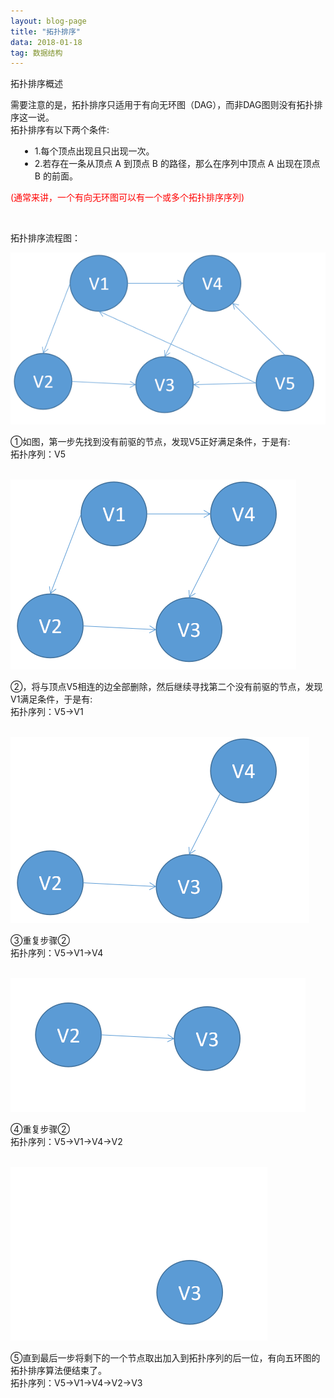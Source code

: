 ```yaml
---
layout: blog-page
title: "拓扑排序"
data: 2018-01-18
tag: 数据结构
---
```

<p class="h1">拓扑排序概述</p>
需要注意的是，拓扑排序只适用于有向无环图（DAG），而非DAG图则没有拓扑排序这一说。<br>
拓扑排序有以下两个条件:<br>
<ul style="margin-left:15px;">
<li>1.每个顶点出现且只出现一次。</li>
<li>2.若存在一条从顶点 A 到顶点 B 的路径，那么在序列中顶点 A 出现在顶点 B 的前面。</li>
</ul>
<p style="color:red">(通常来讲，一个有向无环图可以有一个或多个拓扑排序序列)</p>
<br>
<p class="h1">拓扑排序流程图：</p>
<img src="/assets/拓扑排序1.png">
<p>①如图，第一步先找到没有前驱的节点，发现V5正好满足条件，于是有:<br>拓扑序列：V5</p>
<br>
<img src="/assets/拓扑排序2.png">
<p>②，将与顶点V5相连的边全部删除，然后继续寻找第二个没有前驱的节点，发现V1满足条件，于是有:<br>拓扑序列：V5->V1</p>
<br>
<img src="/assets/拓扑排序3.png">
<p>③重复步骤②<br>拓扑序列：V5->V1->V4</p>
<br>
<img src="/assets/拓扑排序4.png">
<p>④重复步骤②<br>拓扑序列：V5->V1->V4->V2</p>
<br>
<img src="/assets/拓扑排序5.png">
<p>⑤直到最后一步将剩下的一个节点取出加入到拓扑序列的后一位，有向五环图的拓扑排序算法便结束了。<br>拓扑序列：V5->V1->V4->V2->V3</p>
<br>